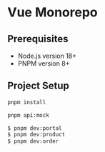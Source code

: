 # Vue Monorepo

## Prerequisites

- Node.js version 18+
- PNPM version 8+

## Project Setup

```sh
pnpm install
```

```sh
pnpm api:mock
```

```sh
$ pnpm dev:portal
$ pnpm dev:product
$ pnpm dev:order
```
